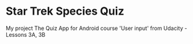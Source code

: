 # Star Trek Species Quiz
My project The Quiz App for Android course 'User input' from Udacity - Lessons 3A, 3B
